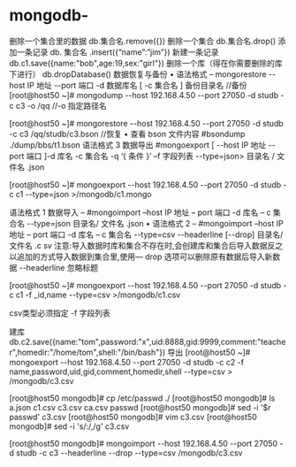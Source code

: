 # mongodb-
删除一个集合里的数据
db.集合名.remove({})
删除一个集合
db.集合名.drop()
添加一条记录
db. 集合名 .insert({“name”:”jim”})
新建一条记录
db.c1.save({name:"bob",age:19,sex:"girl"})
删除一个库（得在你需要删除的库下进行）
db.dropDatabase()
数据恢复与备份
• 语法格式
– mongorestore --host IP 地址 --port 端口 -d 数据库名 [ -c 集合名 ] 备份目录名
//备份
[root@host50 ~]# mongodump --host 192.168.4.50 --port 27050 -d studb -c c3 -o /qq      //-o 指定路径名

[root@host50 ~]# mongorestore --host 192.168.4.50 --port 27050 -d studb -c c3 /qq/studb/c3.bson    //恢复
• 查看 bson 文件内容
#bsondump ./dump/bbs/t1.bson
语法格式 3              数据导出
#mongoexport [ --host IP 地址 --port 端口 ]-d 库名 -c 集合名 -q  ‘{ 条件 }’ –f 字段列表  --type=json> 目录名 / 文件名 .json

[root@host50 ~]# mongoexport --host 192.168.4.50 --port 27050 -d studb -c c1 --type=json >/mongodb/c1.mongo


语法格式 1         数据导入
– #mongoimport –host IP 地址 – port 端口  -d 库名 – c 集合名  --type=json  目录名/ 文件名 .json
• 语法格式 2
– #mongoimport –host IP 地址 – port 端口 -d 库名 – c 集合名  --type=csv --headerline [--drop] 目录名/ 文件名 .c
sv
注意:导入数据时库和集合不存在时,会创建库和集合后导入数据反之以追加的方式导入数据到集合里,使用— drop 选项可以删除原有数据后导入新数据 --headerline 忽略标题

[root@host50 ~]# mongoexport  --host 192.168.4.50 --port 27050 -d studb -c c1 -f _id,name --type=csv >/mongodb/c1.csv

csv类型必须指定 -f 字段列表

建库
 db.c2.save({name:"tom",password:"x",uid:8888,gid:9999,comment:"teacher",homedir:"/home/tom",shell:"/bin/bash"})
导出
[root@host50 ~]# mongoexport --host 192.168.4.50 --port 27050 -d studb -c c2 -f name,password,uid,gid,comment,homedir,shell --type=csv > /mongodb/c3.csv

[root@host50 mongodb]# cp /etc/passwd ./
[root@host50 mongodb]# ls
a.json  c1.csv  c3.csv  ca.csv  passwd
[root@host50 mongodb]# sed -i '$r passwd' c3.csv
[root@host50 mongodb]# vim c3.csv 
[root@host50 mongodb]# sed -i 's/:/,/g' c3.csv 

[root@host50 mongodb]# mongoimport --host 192.168.4.50 --port 27050 -d studb -c c3 --headerline --drop --type=csv /mongodb/c3.csv 
